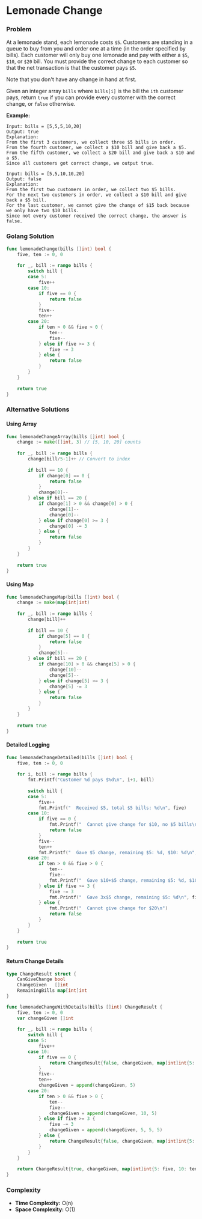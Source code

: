 # Lemonade Change

### Problem
At a lemonade stand, each lemonade costs `$5`. Customers are standing in a queue to buy from you and order one at a time (in the order specified by bills). Each customer will only buy one lemonade and pay with either a `$5`, `$10`, or `$20` bill. You must provide the correct change to each customer so that the net transaction is that the customer pays `$5`.

Note that you don't have any change in hand at first.

Given an integer array `bills` where `bills[i]` is the bill the `ith` customer pays, return `true` if you can provide every customer with the correct change, or `false` otherwise.

**Example:**
```
Input: bills = [5,5,5,10,20]
Output: true
Explanation: 
From the first 3 customers, we collect three $5 bills in order.
From the fourth customer, we collect a $10 bill and give back a $5.
From the fifth customer, we collect a $20 bill and give back a $10 and a $5.
Since all customers got correct change, we output true.

Input: bills = [5,5,10,10,20]
Output: false
Explanation: 
From the first two customers in order, we collect two $5 bills.
For the next two customers in order, we collect a $10 bill and give back a $5 bill.
For the last customer, we cannot give the change of $15 back because we only have two $10 bills.
Since not every customer received the correct change, the answer is false.
```

### Golang Solution

```go
func lemonadeChange(bills []int) bool {
    five, ten := 0, 0
    
    for _, bill := range bills {
        switch bill {
        case 5:
            five++
        case 10:
            if five == 0 {
                return false
            }
            five--
            ten++
        case 20:
            if ten > 0 && five > 0 {
                ten--
                five--
            } else if five >= 3 {
                five -= 3
            } else {
                return false
            }
        }
    }
    
    return true
}
```

### Alternative Solutions

#### **Using Array**
```go
func lemonadeChangeArray(bills []int) bool {
    change := make([]int, 3) // [5, 10, 20] counts
    
    for _, bill := range bills {
        change[bill/5-1]++ // Convert to index
        
        if bill == 10 {
            if change[0] == 0 {
                return false
            }
            change[0]--
        } else if bill == 20 {
            if change[1] > 0 && change[0] > 0 {
                change[1]--
                change[0]--
            } else if change[0] >= 3 {
                change[0] -= 3
            } else {
                return false
            }
        }
    }
    
    return true
}
```

#### **Using Map**
```go
func lemonadeChangeMap(bills []int) bool {
    change := make(map[int]int)
    
    for _, bill := range bills {
        change[bill]++
        
        if bill == 10 {
            if change[5] == 0 {
                return false
            }
            change[5]--
        } else if bill == 20 {
            if change[10] > 0 && change[5] > 0 {
                change[10]--
                change[5]--
            } else if change[5] >= 3 {
                change[5] -= 3
            } else {
                return false
            }
        }
    }
    
    return true
}
```

#### **Detailed Logging**
```go
func lemonadeChangeDetailed(bills []int) bool {
    five, ten := 0, 0
    
    for i, bill := range bills {
        fmt.Printf("Customer %d pays $%d\n", i+1, bill)
        
        switch bill {
        case 5:
            five++
            fmt.Printf("  Received $5, total $5 bills: %d\n", five)
        case 10:
            if five == 0 {
                fmt.Printf("  Cannot give change for $10, no $5 bills\n")
                return false
            }
            five--
            ten++
            fmt.Printf("  Gave $5 change, remaining $5: %d, $10: %d\n", five, ten)
        case 20:
            if ten > 0 && five > 0 {
                ten--
                five--
                fmt.Printf("  Gave $10+$5 change, remaining $5: %d, $10: %d\n", five, ten)
            } else if five >= 3 {
                five -= 3
                fmt.Printf("  Gave 3x$5 change, remaining $5: %d\n", five)
            } else {
                fmt.Printf("  Cannot give change for $20\n")
                return false
            }
        }
    }
    
    return true
}
```

#### **Return Change Details**
```go
type ChangeResult struct {
    CanGiveChange bool
    ChangeGiven   []int
    RemainingBills map[int]int
}

func lemonadeChangeWithDetails(bills []int) ChangeResult {
    five, ten := 0, 0
    var changeGiven []int
    
    for _, bill := range bills {
        switch bill {
        case 5:
            five++
        case 10:
            if five == 0 {
                return ChangeResult{false, changeGiven, map[int]int{5: five, 10: ten}}
            }
            five--
            ten++
            changeGiven = append(changeGiven, 5)
        case 20:
            if ten > 0 && five > 0 {
                ten--
                five--
                changeGiven = append(changeGiven, 10, 5)
            } else if five >= 3 {
                five -= 3
                changeGiven = append(changeGiven, 5, 5, 5)
            } else {
                return ChangeResult{false, changeGiven, map[int]int{5: five, 10: ten}}
            }
        }
    }
    
    return ChangeResult{true, changeGiven, map[int]int{5: five, 10: ten}}
}
```

### Complexity
- **Time Complexity:** O(n)
- **Space Complexity:** O(1)

